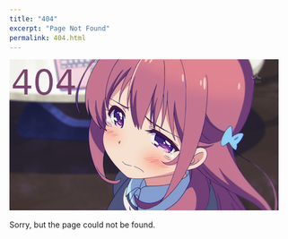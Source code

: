 ```yaml
---
title: "404"
excerpt: "Page Not Found"
permalink: 404.html
---
```


<img src="assets/404.png" />

Sorry, but the page could not be found.
